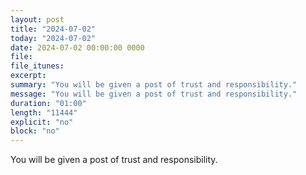 ```yaml
---
layout: post
title: "2024-07-02"
today: "2024-07-02"
date: 2024-07-02 00:00:00 0000
file:
file_itunes:
excerpt:
summary: "You will be given a post of trust and responsibility."
message: "You will be given a post of trust and responsibility."
duration: "01:00"
length: "11444"
explicit: "no"
block: "no"
---
```

You will be given a post of trust and responsibility.

